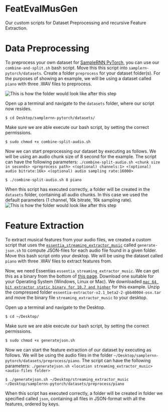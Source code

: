 # FeatEvalMusGen
Our custom scripts for Dataset Preprocessing and recursive Feature Extraction.

# Data Preprocessing 

To preprocess your own dataset for [SampleRNN PyTorch](https://github.com/deepsound-project/samplernn-pytorch "Github Repository of SampleRNN PyTorch"), you can use our `combine-and-split.sh` bash script. Move this this script into `samplern-pytorch/datasets`. Create a folder `preprocess` for your dataset folder(s). For the purposes of showing an example, we will be using a dataset called `piano` with three .WAV files to preprocess.

![This is how the folder would look like after this step](../assets/folder-example-before.png?raw=true "This is how the folder would look like before executing.")

Open up a terminal and navigate to the `datasets` folder, where our script now resides.
```
$ cd Desktop/samplernn-pytorch/datasets/
```
Make sure we are able execute our bash script, by setting the correct permissions.
```
$ sudo chmod +x combine-split-audio.sh 
```
Now we can start preprocessing our dataset by executing as follows. We will be using an audio chunk size of 8 second for the example. 
The script can have the following parameters: `./combine-split-audio.sh <chunk size in seconds> <preprocess path> <(optional) channels:1> <(optional) audio bitrate:16k> <(optional) audio sampling rate:16000>`
```
$ ./combine-split-audio.sh 8 piano
```
When this script has executed correctly, a folder will be created in the `datasets` folder, containing all audio chunks. In this case we used the default parameters (1 channel, 16k bitrate, 16k sampling rate).
![This is how the folder would look like after this step](../assets/folder-example-after.png?raw=true "This is how the folder would look like after.")

# Feature Extraction 

To extract musical features from your audio files, we created a custom script that uses the [`essentia_streaming_extractor_music`](http://essentia.upf.edu/documentation/streaming_extractor_music.html) called `generate-json.sh` to compute JSON-files for each audio file found in a given folder. Move this bash script onto your desktop. We will be using the dataset called `piano` with three .WAV files to extract features from. 

Now, we need Essentias `essentia_streaming_extractor_music`. We can get this as a binary from the bottom of [this page](http://acousticbrainz.org/download). Download one suitable for your Operating System (Windows, Linux or Mac). We downloaded [`mac 64 bit extractor static binary for 10.7 and higher`](http://acousticbrainz.org/static/download/essentia-extractor-v2.1_beta2-2-gbb40004-osx.tar.gz) for this example. Unzip the compressed folder `essentia-extractor-v2.1_beta2-2-gbb40004-osx.tar` and move the binary file `streaming_extractor_music` to your desktop.

Open up a terminal and navigate to the Desktop.

```
$ cd ~/Desktop/
```

Make sure we are able execute our bash script, by setting the correct permissions.
```
$ sudo chmod +x generatejson.sh
```
Now we can start the feature extraction of our dataset by executing as follows. We will be using the audio files in the folder `~/Desktop/samplernn-pytorch/datasets/preprocess/piano`.
The script can have the following parameters: `./generatejson.sh <location streaming_extractor_music> <audio-files folder>`
```
$ ./generatejson.sh ~/Desktop/streaming_extractor_music ~/Desktop/samplernn-pytorch/datasets/preprocess/piano
```
When this script has executed correctly, a folder will be created in folder we specified called `json`, containing all files in JSON-format with all the features, ordered by keys.

